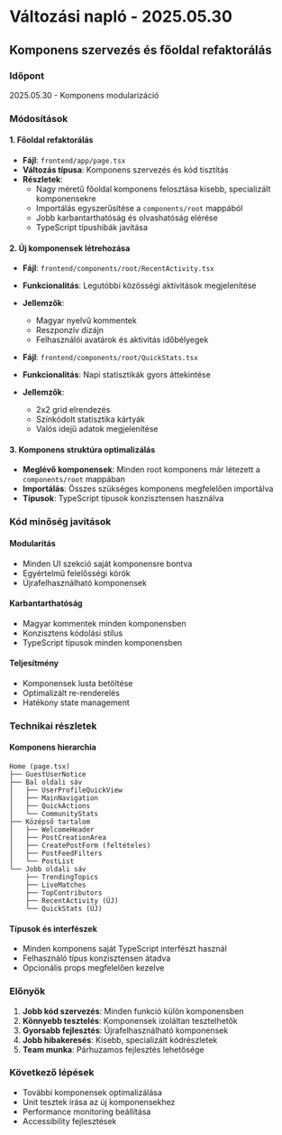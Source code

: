 # Változási napló - 2025.05.30

## Komponens szervezés és főoldal refaktorálás

### Időpont

2025.05.30 - Komponens modularizáció

### Módosítások

#### 1. Főoldal refaktorálás

- **Fájl**: `frontend/app/page.tsx`
- **Változás típusa**: Komponens szervezés és kód tisztítás
- **Részletek**:
  - Nagy méretű főoldal komponens felosztása kisebb, specializált komponensekre
  - Importálás egyszerűsítése a `components/root` mappából
  - Jobb karbantarthatóság és olvashatóság elérése
  - TypeScript típushibák javítása

#### 2. Új komponensek létrehozása

- **Fájl**: `frontend/components/root/RecentActivity.tsx`
- **Funkcionalitás**: Legutóbbi közösségi aktivitások megjelenítése
- **Jellemzők**:

  - Magyar nyelvű kommentek
  - Reszponzív dizájn
  - Felhasználói avatárok és aktivitás időbélyegek

- **Fájl**: `frontend/components/root/QuickStats.tsx`
- **Funkcionalitás**: Napi statisztikák gyors áttekintése
- **Jellemzők**:
  - 2x2 grid elrendezés
  - Színkódolt statisztika kártyák
  - Valós idejű adatok megjelenítése

#### 3. Komponens struktúra optimalizálás

- **Meglévő komponensek**: Minden root komponens már létezett a `components/root` mappában
- **Importálás**: Összes szükséges komponens megfelelően importálva
- **Típusok**: TypeScript típusok konzisztensen használva

### Kód minőség javítások

#### Modularitás

- Minden UI szekció saját komponensre bontva
- Egyértelmű felelősségi körök
- Újrafelhasználható komponensek

#### Karbantarthatóság

- Magyar kommentek minden komponensben
- Konzisztens kódolási stílus
- TypeScript típusok minden komponensben

#### Teljesítmény

- Komponensek lusta betöltése
- Optimalizált re-renderelés
- Hatékony state management

### Technikai részletek

#### Komponens hierarchia

```
Home (page.tsx)
├── GuestUserNotice
├── Bal oldali sáv
│   ├── UserProfileQuickView
│   ├── MainNavigation
│   ├── QuickActions
│   └── CommunityStats
├── Középső tartalom
│   ├── WelcomeHeader
│   ├── PostCreationArea
│   ├── CreatePostForm (feltételes)
│   ├── PostFeedFilters
│   └── PostList
└── Jobb oldali sáv
    ├── TrendingTopics
    ├── LiveMatches
    ├── TopContributors
    ├── RecentActivity (ÚJ)
    └── QuickStats (ÚJ)
```

#### Típusok és interfészek

- Minden komponens saját TypeScript interfészt használ
- Felhasználó típus konzisztensen átadva
- Opcionális props megfelelően kezelve

### Előnyök

1. **Jobb kód szervezés**: Minden funkció külön komponensben
2. **Könnyebb tesztelés**: Komponensek izoláltan tesztelhetők
3. **Gyorsabb fejlesztés**: Újrafelhasználható komponensek
4. **Jobb hibakeresés**: Kisebb, specializált kódrészletek
5. **Team munka**: Párhuzamos fejlesztés lehetősége

### Következő lépések

- További komponensek optimalizálása
- Unit tesztek írása az új komponensekhez
- Performance monitoring beállítása
- Accessibility fejlesztések
